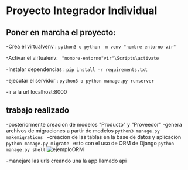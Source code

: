 # Proyecto Integrador Individual

## Poner en marcha el proyecto: ##

-Crea el virtualvenv : ```python3 o python -m venv "nombre-entorno-vir"```

-Activar el virtualenv: ``` "nombre-entorno"vir"\Scripts\activate```

-Instalar dependencias : ```pip install -r requirements.txt```

-ejecutar el servidor : ``` python3 o python manage.py runserver ```

-ir a la url localhost:8000

## trabajo realizado
-posteriormente creacion de modelos "Producto" y "Proveedor"
-genera archivos de migraciones a partir de modelos ```python3 manage.py makemigrations ```
-creacion de las tablas en la base de datos y aplicacion ```python manage.py migrate ``` esto con el uso de ORM de Django ```python manage.py shell```
![ejemploORM](https://github.com/Loboxos/proyectoIntegradorALK/assets/100051726/9598fa24-7a4c-4439-9291-de6d418e52ab)


-manejare las urls creando una la app llamado api 
